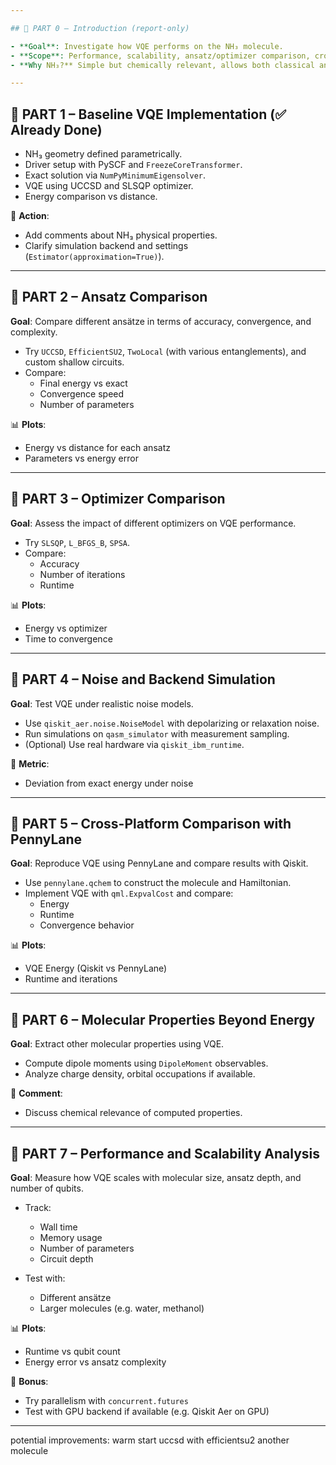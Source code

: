 ```yaml
---

## 🔶 PART 0 – Introduction (report-only)

- **Goal**: Investigate how VQE performs on the NH₃ molecule.
- **Scope**: Performance, scalability, ansatz/optimizer comparison, cross-platform analysis.
- **Why NH₃?** Simple but chemically relevant, allows both classical and quantum solutions.

---
```


## 🔶 PART 1 – Baseline VQE Implementation (✅ Already Done)

- NH₃ geometry defined parametrically.
- Driver setup with PySCF and `FreezeCoreTransformer`.
- Exact solution via `NumPyMinimumEigensolver`.
- VQE using UCCSD and SLSQP optimizer.
- Energy comparison vs distance.

📌 **Action**:
- Add comments about NH₃ physical properties.
- Clarify simulation backend and settings (`Estimator(approximation=True)`).

---

## 🔶 PART 2 – Ansatz Comparison

**Goal**: Compare different ansätze in terms of accuracy, convergence, and complexity.

- Try `UCCSD`, `EfficientSU2`, `TwoLocal` (with various entanglements), and custom shallow circuits.
- Compare:
  - Final energy vs exact
  - Convergence speed
  - Number of parameters

📊 **Plots**:
- Energy vs distance for each ansatz
- Parameters vs energy error

---

## 🔶 PART 3 – Optimizer Comparison

**Goal**: Assess the impact of different optimizers on VQE performance.

- Try `SLSQP`, `L_BFGS_B`, `SPSA`.
- Compare:
  - Accuracy
  - Number of iterations
  - Runtime

📊 **Plots**:
- Energy vs optimizer
- Time to convergence

---

## 🔶 PART 4 – Noise and Backend Simulation

**Goal**: Test VQE under realistic noise models.

- Use `qiskit_aer.noise.NoiseModel` with depolarizing or relaxation noise.
- Run simulations on `qasm_simulator` with measurement sampling.
- (Optional) Use real hardware via `qiskit_ibm_runtime`.

📌 **Metric**:
- Deviation from exact energy under noise

---

## 🔶 PART 5 – Cross-Platform Comparison with PennyLane

**Goal**: Reproduce VQE using PennyLane and compare results with Qiskit.

- Use `pennylane.qchem` to construct the molecule and Hamiltonian.
- Implement VQE with `qml.ExpvalCost` and compare:
  - Energy
  - Runtime
  - Convergence behavior

📊 **Plots**:
- VQE Energy (Qiskit vs PennyLane)
- Runtime and iterations

---

## 🔶 PART 6 – Molecular Properties Beyond Energy

**Goal**: Extract other molecular properties using VQE.

- Compute dipole moments using `DipoleMoment` observables.
- Analyze charge density, orbital occupations if available.

📌 **Comment**:
- Discuss chemical relevance of computed properties.

---

## 🔶 PART 7 – Performance and Scalability Analysis

**Goal**: Measure how VQE scales with molecular size, ansatz depth, and number of qubits.

- Track:
  - Wall time
  - Memory usage
  - Number of parameters
  - Circuit depth

- Test with:
  - Different ansätze
  - Larger molecules (e.g. water, methanol)

📊 **Plots**:
- Runtime vs qubit count
- Energy error vs ansatz complexity

📌 **Bonus**:
- Try parallelism with `concurrent.futures`
- Test with GPU backend if available (e.g. Qiskit Aer on GPU)

---



potential improvements:
warm start uccsd with efficientsu2
another molecule